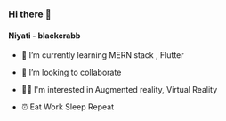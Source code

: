 ### Hi there 👋

#### Niyati - blackcrabb

- 🌱 I’m currently learning MERN stack , Flutter

- 👯 I’m looking to collaborate 

- 👨‍💻 I'm interested in Augmented reality,  Virtual Reality 

- ⏰ Eat Work Sleep Repeat 

<!--
**blackcrabb/blackcrabb** is a ✨ _special_ ✨ repository because its `README.md` (this file) appears on your GitHub profile.

Here are some ideas to get you started:
- 🤔 I’m looking for help with ...
- 💬 Ask me about ...
- 😄 Pronouns: ...
- ⚡ Fun fact: ...
- 🔭 I’m currently working on 
    MERN stack, Flutter
- 📫 How to reach me: 
- 🌱 I’m currently learning MERN stack , Flutter

- 👯 I’m looking to collaborate 
-->




  



